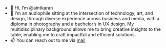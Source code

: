 - 👋 Hi, I’m @aintkaran
- 👀 I’m an audiophile sitting at the intersection of technology, art, and design, through diverse experience across business and media, with a diploma in photography and a bachelor’s in UX design. My multidisciplinary background allows me to bring creative insights to the table, enabling me to craft impactful and efficient solutions.
- 📫 You can reach out to me via [mail](mailto:aintkaran@icloud.com)

<!---
aintkaran/aintkaran is a ✨ special ✨ repository because its `README.md` (this file) appears on your GitHub profile.
You can click the Preview link to take a look at your changes.
--->
